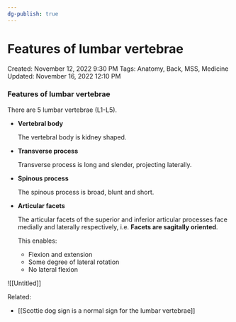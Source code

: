 ```yaml
---
dg-publish: true
---
```


# Features of lumbar vertebrae

Created: November 12, 2022 9:30 PM
Tags: Anatomy, Back, MSS, Medicine
Updated: November 16, 2022 12:10 PM

### Features of lumbar vertebrae

There are 5 lumbar vertebrae (L1-L5).

- ****************************Vertebral body****************************
    
    The vertebral body is kidney shaped.
    
- ************************************Transverse process************************************
    
    Transverse process is long and slender, projecting laterally.
    
- ******************************Spinous process******************************
    
    The spinous process is broad, blunt and short.
    
- ********************************Articular facets********************************
    
    The articular facets of the superior and inferior articular processes face medially and laterally respectively, i.e. **********************************Facets are sagitally oriented**********************************.
    
    This enables:
    
    - Flexion and extension
    - Some degree of lateral rotation
    - No lateral flexion

![[Untitled]]

Related:

- [[Scottie dog sign is a normal sign for the lumbar vertebrae]]